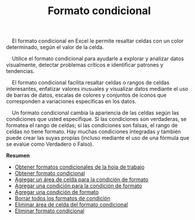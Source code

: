 ﻿---
title: Formato condicional
second_title: Aspose.Cells Cloud Documen
type: docs
url: /es/conditional-formattings/
aliases: [/working-with-conditional-formatting/]
keywords: REST API, spreadsheets, excel, conditional formattin
description: "Cells.Cloud API para Excel operar: operación de formato condicional"
weight: 100
kwords: Excel, Office Nube, REST API, Hoja de cálculo, PDF, CSV, Json, Markdwon, Formatos condicionales
---
&nbsp;&nbsp;&nbsp;&nbsp;El formato condicional en Excel le permite resaltar celdas con un color determinado, según el valor de la celda.

&nbsp;&nbsp;&nbsp;&nbsp;Utilice el formato condicional para ayudarle a explorar y analizar datos visualmente, detectar problemas críticos e identificar patrones y tendencias.

&nbsp;&nbsp;&nbsp;&nbsp;El formato condicional facilita resaltar celdas o rangos de celdas interesantes, enfatizar valores inusuales y visualizar datos mediante el uso de barras de datos, escalas de colores y conjuntos de íconos que corresponden a variaciones específicas en los datos.

&nbsp;&nbsp;&nbsp;&nbsp;Un formato condicional cambia la apariencia de las celdas según las condiciones que usted especifique. Si las condiciones son verdaderas, se formatea el rango de celdas; si las condiciones son falsas, el rango de celdas no tiene formato. Hay muchas condiciones integradas y también puede crear las suyas propias (incluso mediante el uso de una fórmula que se evalúe como Verdadero o Falso).

**Resumen**

- [Obtener formatos condicionales de la hoja de trabajo](/cells/es/conditional-formattings/get-all/)
- [Obtener formato condicional](/cells/es/conditional-formattings/get/)
- [Agregar un área de celda para la condición de formato](/cells/es/conditional-formattings/add-cell-area/)
- [Agregar una condición para la condición de formato](/cells/es/conditional-formattings/add-a-condition/)
- [Agregar una condición de formato](/cells/es/conditional-formattings/add-format-condition/)
- [Borrar todos los formatos de condición](/cells/es/conditional-formattings/clear/)
- [Eliminar área de celda del formato condicional](/cells/es/conditional-formattings/delete-cell-area/)
- [Eliminar formato condicional](/cells/es/conditional-formattings/delete/)
